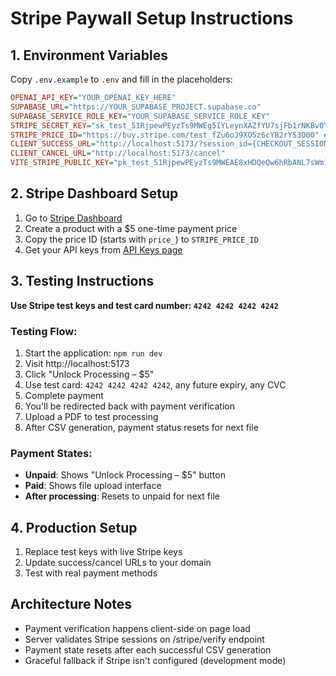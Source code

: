 # Stripe Paywall Setup Instructions

## 1. Environment Variables

Copy `.env.example` to `.env` and fill in the placeholders:

```ini
OPENAI_API_KEY="YOUR_OPENAI_KEY_HERE"
SUPABASE_URL="https://YOUR_SUPABASE_PROJECT.supabase.co"
SUPABASE_SERVICE_ROLE_KEY="YOUR_SUPABASE_SERVICE_ROLE_KEY"
STRIPE_SECRET_KEY="sk_test_51RjpewPEyzTs9MWEg5IYLeynXAZfYU7sjFb1rNKBv0YKtOp9q1RijTck8YOJVS6crESeKP51rVuimd9mQjNn36fC00EEBfcf8J" # Your Stripe secret key
STRIPE_PRICE_ID="https://buy.stripe.com/test_fZu6oJ9XO5z6cYB2rY53O00" # Your $5 one-time payment price ID
CLIENT_SUCCESS_URL="http://localhost:5173/?session_id={CHECKOUT_SESSION_ID}"
CLIENT_CANCEL_URL="http://localhost:5173/cancel"
VITE_STRIPE_PUBLIC_KEY="pk_test_51RjpewPEyzTs9MWEAE8xHDQeQw6hRbANL7sWm1BzDarjSMINOUSfmeuuts0RmURw0AIdP2BnTX1K7UmIjSpNCVhA00loAuQeoS" # Your Stripe publishable key
```

## 2. Stripe Dashboard Setup

1. Go to [Stripe Dashboard](https://dashboard.stripe.com)
2. Create a product with a $5 one-time payment price
3. Copy the price ID (starts with `price_`) to `STRIPE_PRICE_ID`
4. Get your API keys from [API Keys page](https://dashboard.stripe.com/apikeys)

## 3. Testing Instructions

**Use Stripe test keys and test card number: `4242 4242 4242 4242`**

### Testing Flow:
1. Start the application: `npm run dev`
2. Visit http://localhost:5173
3. Click "Unlock Processing – $5"
4. Use test card: `4242 4242 4242 4242`, any future expiry, any CVC
5. Complete payment
6. You'll be redirected back with payment verification
7. Upload a PDF to test processing
8. After CSV generation, payment status resets for next file

### Payment States:
- **Unpaid**: Shows "Unlock Processing – $5" button
- **Paid**: Shows file upload interface
- **After processing**: Resets to unpaid for next file

## 4. Production Setup

1. Replace test keys with live Stripe keys
2. Update success/cancel URLs to your domain
3. Test with real payment methods

## Architecture Notes

- Payment verification happens client-side on page load
- Server validates Stripe sessions on /stripe/verify endpoint
- Payment state resets after each successful CSV generation
- Graceful fallback if Stripe isn't configured (development mode)